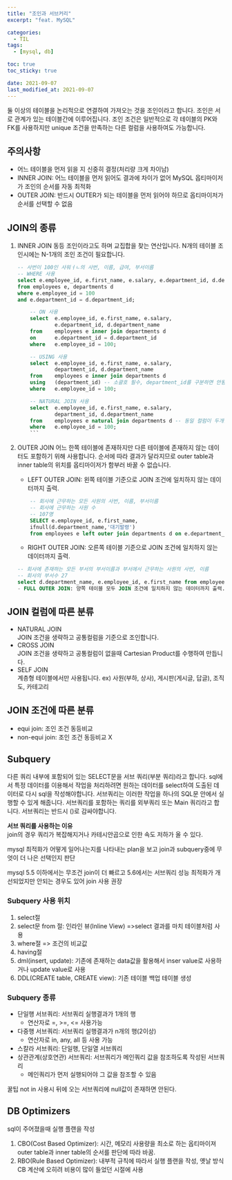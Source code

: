 ```yaml
---
title: "조인과 서브커리"
excerpt: "feat. MySQL"

categories:
  - TIL
tags:
  - [mysql, db]

toc: true
toc_sticky: true

date: 2021-09-07
last_modified_at: 2021-09-07
---
```


둘 이상의 테이블을 논리적으로 연결하여 가져오는 것을 조인이라고 합니다. 조인은 서로 관계가 있는 테이블간에 이루어집니다. 조인 조건은 일반적으로 각 테이블의 PK와 FK를 사용하지만 unique 조건을 만족하는 다른 컬럼을 사용하여도 가능합니다.

## 주의사항

- 어느 테이블을 먼저 읽을 지 신중히 결정(처리량 크게 차이남)
- INNER JOIN: 어느 테이블을 먼저 읽어도 결과에 차이가 없어 MySQL 옵티마이저가 조인의 순서를 자동 최적화
- OUTER JOIN: 반드시 OUTER가 되는 테이블을 먼저 읽어야 하므로 옵티마이저가 순서를 선택할 수 없음

## JOIN의 종류

1.  INNER JOIN
    동등 조인이라고도 하며 교집합을 찾는 연산입니다. N개의 테이블 조인시에는 N-1개의 조인 조건이 필요합니다.

    ````sql
    -- 사번이 100인 사워ㅓㄴ의 사번, 이름, 급여, 부서이름
    -- WHERE 사용
    select e.employee_id, e.first_name, e.salary, e.department_id, d.department_name
    from employees e, departments d
    where e.employee_id = 100
    and e.department_id = d.department_id;

        -- ON 사용
        select 	e.employee_id, e.first_name, e.salary,
                e.department_id, d.department_name
        from 	employees e inner join departments d
        on		e.department_id = d.department_id
        where 	e.employee_id = 100;

        -- USING 사용
        select 	e.employee_id, e.first_name, e.salary,
                department_id, d.department_name
        from 	employees e inner join departments d
        using	(department_id) -- 소괄호 필수, department_id를 구분하면 안됨
        where 	e.employee_id = 100;

        -- NATURAL JOIN 사용
        select 	e.employee_id, e.first_name, e.salary,
                department_id, d.department_name
        from 	employees e natural join departments d -- 동일 컬럼이 두개인 경우 자연조인 사용 불가능
        where 	e.employee_id = 100;
        ```

    ````

2.  OUTER JOIN
    어느 한쪽 테이블에 존재하지만 다른 테이블에 존재하지 않는 데이터도 포함하기 위해 사용합니다. 순서에 따라 결과가 달라지므로 outer table과 inner table의 위치를 옵티마이저가 함부러 바꿀 수 없습니다.
    - LEFT OUTER JOIN: 왼쪽 테이블 기준으로 JOIN 조건에 일치하지 않는 데이터까지 출력.
    ```sql
        -- 회사에 근무하는 모든 사원의 사번, 이름, 부서이름
        -- 회사에 근무하는 사원 수
        -- 107명
        SELECT e.employee_id, e.first_name,
        ifnull(d.department_name,'대기발령')
        from employees e left outer join departments d on e.department_id = d.department_id;
    ```
    - RIGHT OUTER JOIN: 오른쪽 테이블 기준으로 JOIN 조건에 일치하지 않는 데이터까지 출력.
    ````sql
    -- 회사에 존재하는 모든 부서의 부서이름과 부서에서 근무하는 사원의 사번, 이름
    -- 회사의 부서수 27
    select d.department_name, e.employee_id, e.first_name from employees e right outer join departments d on e.department_id = d.department_id; ```
    - FULL OUTER JOIN: 양쪽 테이블 모두 JOIN 조건에 일치하지 않는 데이터까지 출력.(MySQL에서는 지원하지 않기 때문에 L join Rjoin 후 UNION하여야 함)
    ````

## JOIN 컬럼에 따른 분류

- NATURAL JOIN  
   JOIN 조건을 생략하고 공통컬럼을 기준으로 조인합니다.
- CROSS JOIN  
   JOIN 조건을 생략하고 공통컬럼이 없을때 Cartesian Product를 수행하여 만듭니다.
- SELF JOIN  
   계층형 테이블에서만 사용됩니다.
  ex) 사원(부하, 상사), 게시판(게시글, 답글), 조직도, 카테고리

## JOIN 조건에 따른 분류

- equi join: 조인 조건 동등비교
- non-equi join: 조인 조건 동등비교 X

## Subquery

다른 쿼리 내부에 포함되어 있는 SELECT문을 서브 쿼리(부분 쿼리)라고 합니다. sql에서 특정 데이터를 이용해서 작업을 처리하려면 원하는 데이터를 select하여 도출된 데이터로 다시 sql을 작성해야합니다. 서브쿼리는 이러한 작업을 하나의 SQL문 안에서 실행할 수 있게 해줍니다. 서브쿼리를 포함하는 쿼리를 외부쿼리 또는 Main 쿼리라고 합니다. 서브쿼리는 반드시 ()로 감싸야합니다.

**서브 쿼리를 사용하는 이유**  
join의 경우 쿼리가 복잡해지거나 카테시안곱으로 인한 속도 저하가 올 수 있다.

mysql 최적화가 어떻게 일어나는지를 나타내는 plan을 보고 join과 subquery중에 무엇이 더 나은 선택인지 판단

mysql 5.5 이하에서는 무조건 join이 더 빠르고 5.6에서는 서브쿼리 성능 최적화가 개선되었지만 안되는 경우도 있어 join 사용 권장

### Subquery 사용 위치

1. select절
2. select문 from 절: 인라인 뷰(Inline View) =>select 결과를 마치 테이블처럼 사용
3. where절 => 조건의 비교값
4. having절
5. dml(insert, update): 기존에 존재하는 data값을 활용해서 inser value로 사용하거나 update value로 사용
6. DDL(CREATE table, CREATE view): 기존 테이블 백업 테이블 생성

### Subquery 종류

- 단일행 서브쿼리: 서브쿼리 실행결과가 1개의 행
  - 연산자로 =, >=, <= 사용가능
- 다중행 서브쿼리: 서브쿼리 실행결과가 n개의 행(2이상)
  - 연산자로 in, any, all 등 사용 가능
- 스칼라 서브쿼리: 단일행, 단일열 서브쿼리
- 상관관계(상호연관) 서브쿼리: 서브쿼리가 메인쿼리 값을 참조하도록 작성된 서브쿼리
  - 메인쿼리가 먼저 실행되어야 그 값을 참조할 수 있음

꿀팁
not in 사용시 뒤에 오는 서브쿼리에 null값이 존재하면 안된다.

## DB Optimizers

sql이 주어졌을때 실행 플랜을 작성

1. CBO(Cost Based Optimizer): 시간, 메모리 사용량을 최소로 하는 옵티마이져  
   outer table과 inner table의 순서를 판단에 따라 바꿈.
2. RBO(Rule Based Optimizer): 내부적 규칙에 따라서 실행 플랜을 작성, 옛날 방식 CB 계산에 오히려 비용이 많이 들었던 시절에 사용
